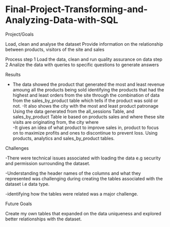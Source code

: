 # Final-Project-Transforming-and-Analyzing-Data-with-SQL

 Project/Goals

Load, clean and analyse the dataset
Provide information on the relationship between products, visitors of the site and sales

Process
 step 1
Load the data, clean and run quality assurance on data
step 2
Analize the data with queries to specific questions to generate answers 

Results

- The data showed the product that generated the most and least revenue amoung all the products being sold
identifying the products that had the highest and least orders from the site through the combination of data from the sales_by_product table which tells if the product was sold or not. 
-It also shows the city with the most and least product patronage 
Using the data generated from the all_sessions Table, and sales_by_product Table ie based on products sales and where these site visits are originating from, the city where  
-It gives an idea of what product to improve sales in, product to focus on to maximize profits and ones to discontinue to prevent loss. Using products, analytics and sales_by_product tables.

Challenges 

-There were technical issues associated with loading the data e.g security and permission surrounding the dataset.

-Understanding the header names of the columns and what they represented was challenging during creating the tables associated with the dataset i.e data type.

-identifying how the tables were related was a major challenge.

Future Goals

Create my own tables that expanded on the data uniqueness and explored better relationships with the dataset.
